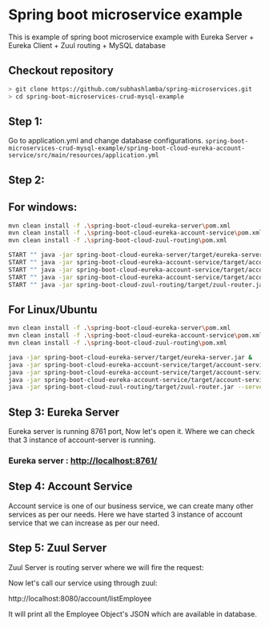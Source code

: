 # Spring boot microservice example

This is example of spring boot microservice example with Eureka Server + Eureka Client + Zuul routing + MySQL database 
## Checkout repository
```sh
> git clone https://github.com/subhashlamba/spring-microservices.git
> cd spring-boot-microservices-crud-mysql-example
```

## Step 1:
Go to application.yml and change database configurations. 
`spring-boot-microservices-crud-mysql-example/spring-boot-cloud-eureka-account-service/src/main/resources/application.yml`

## Step 2:

## For windows:

```sh
mvn clean install -f .\spring-boot-cloud-eureka-server\pom.xml
mvn clean install -f .\spring-boot-cloud-eureka-account-service\pom.xml
mvn clean install -f .\spring-boot-cloud-zuul-routing\pom.xml

START "" java -jar spring-boot-cloud-eureka-server/target/eureka-server.jar 
START "" java -jar spring-boot-cloud-eureka-account-service/target/account-service.jar --server.port=8181
START "" java -jar spring-boot-cloud-eureka-account-service/target/account-service.jar --server.port=8182
START "" java -jar spring-boot-cloud-eureka-account-service/target/account-service.jar --server.port=8183
START "" java -jar spring-boot-cloud-zuul-routing/target/zuul-router.jar --server.port=8080 
```

## For Linux/Ubuntu

```sh
mvn clean install -f .\spring-boot-cloud-eureka-server\pom.xml
mvn clean install -f .\spring-boot-cloud-eureka-account-service\pom.xml
mvn clean install -f .\spring-boot-cloud-zuul-routing\pom.xml

java -jar spring-boot-cloud-eureka-server/target/eureka-server.jar &
java -jar spring-boot-cloud-eureka-account-service/target/account-service.jar --server.port=8181 &
java -jar spring-boot-cloud-eureka-account-service/target/account-service.jar --server.port=8182 &
java -jar spring-boot-cloud-eureka-account-service/target/account-service.jar --server.port=8183 &
java -jar spring-boot-cloud-zuul-routing/target/zuul-router.jar --server.port=8080 & 
```


## Step 3: Eureka Server

Eureka server is running 8761 port, Now let's open it. Where we can check that 3 instance of account-server is running.

### Eureka server : [http://localhost:8761/](http://localhost:8761/)

## Step 4: Account Service

Account service is one of our business service, we can create many other services as per our needs. Here we have started 3 instance 
of account service that we can increase as per our need. 

## Step 5: Zuul Server

Zuul Server is routing server where we will fire the request:

Now let's call our service using through zuul:

http://localhost:8080/account/listEmployee

It will print all the Employee Object's JSON which are available in database. 

